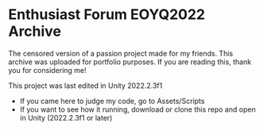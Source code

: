 # Enthusiast Forum EOYQ2022 Archive
The censored version of a passion project made for my friends. This archive was uploaded for portfolio purposes. If you are reading this, thank you for considering me!


This project was last edited in Unity 2022.2.3f1
* If you came here to judge my code, go to Assets/Scripts
* If you want to see how it running, download or clone this repo and open in Unity (2022.2.3f1 or later)
